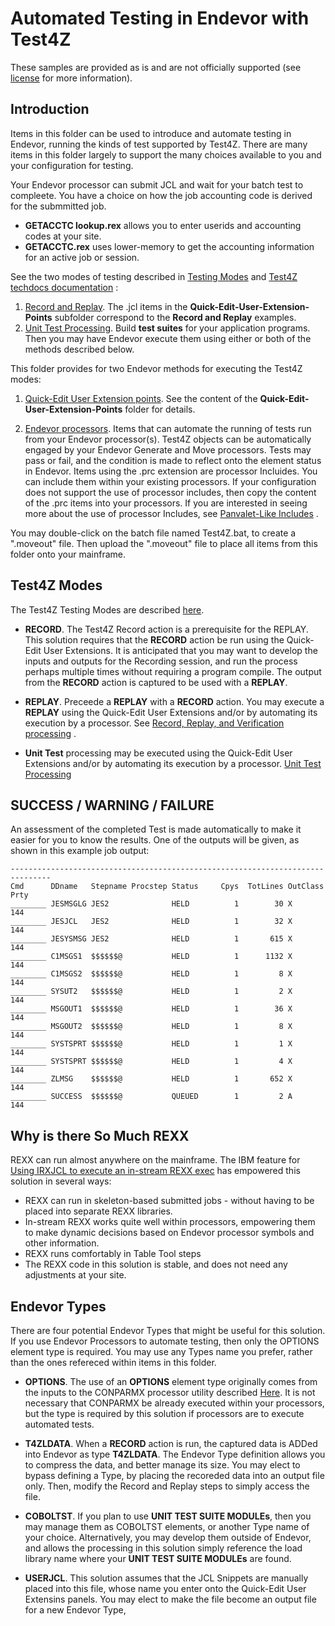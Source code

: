 # Automated Testing in Endevor with Test4Z

These samples are provided as is and are not officially supported (see [license](https://github.com/BroadcomMFD/broadcom-product-scripts/blob/main/LICENSE
) for more information).

## Introduction

Items in this folder can be used to introduce and automate testing in Endevor, running the kinds of test supported by Test4Z.  There are many items in this folder largely to support the many choices available to you and your configuration for testing.

Your Endevor processor can submit JCL and wait for your batch test to compleete. You have a choice on how the job accounting code is derived for the submmitted job. 
- **GETACCTC lookup.rex**
 allows you to enter userids and accounting codes at your site.
- **GETACCTC.rex** uses lower-memory to get the accounting information for an active job or session.


See the two modes of testing described in [Testing Modes](https://techdocs.broadcom.com/us/en/ca-mainframe-software/devops/test4z/1-0/administrating/define-options-for-unit-and-record-and-replay.html) and [Test4Z techdocs documentation](https://techdocs.broadcom.com/us/en/ca-mainframe-software/devops/test4z/1-0.html) :

1. [Record and Replay](https://techdocs.broadcom.com/us/en/ca-mainframe-software/devops/test4z/1-0/administrating/record-replay-and-verification-processing.html). The .jcl items in the **Quick-Edit-User-Extension-Points** subfolder correspond to the **Record and Replay** examples.
2. [Unit Test Processing](https://techdocs.broadcom.com/us/en/ca-mainframe-software/devops/test4z/1-0/administrating/unit-test-processing.html). Build **test suites** for your application programs. Then you may have Endevor execute them using either or both of the methods described below. 



This folder provides for two Endevor methods for executing the Test4Z modes:

1. [Quick-Edit User Extension points](https://techdocs.broadcom.com/us/en/ca-mainframe-software/devops/ca-endevor-software-change-manager/19-0/using/quick-edit-option/quick-edit-user-extension-points.html). 
See the content of the **Quick-Edit-User-Extension-Points** folder for details.

2. [Endevor processors](https://techdocs.broadcom.com/us/en/ca-mainframe-software/devops/ca-endevor-software-change-manager/19-0/administrating/processors.html).   Items that can automate the running of tests run from your Endevor processor(s). Test4Z objects can be automatically engaged by your Endevor Generate and Move processors. Tests may pass or fail, and the condition is made to reflect onto the element status in Endevor. Items using the .prc extension are processor Incluides. You can include them within your existing processors. If your configuration does not support the use of processor includes, then copy the content of the .prc items into your processors. If you are interested in seeing more about the use of processor Includes, see [Panvalet-Like Includes](https://community.broadcom.com/viewdocument/panvalet-like-includes?CommunityKey=592eb6c9-73f7-460f-9aa9-e5194cdafcd2&tab=librarydocuments) .

You may double-click on the batch file named Test4Z.bat, to create a ".moveout" file. Then upload the ".moveout" file to place all items from this folder onto your mainframe. 

## Test4Z Modes


The Test4Z Testing Modes are described [here](https://techdocs.broadcom.com/us/en/ca-mainframe-software/devops/test4z/1-0/administrating/define-options-for-unit-and-record-and-replay.html). 


- **RECORD**. The Test4Z Record action is a prerequisite for the REPLAY. This solution requires that the **RECORD** action  be run using the Quick-Edit User Extensions. It is anticipated that you may want to develop the inputs and outputs for the Recording session, and run the process perhaps multiple times without requiring a program compile. The output from the **RECORD** action is captured to be used with a **REPLAY**.


- **REPLAY**.  Preceede a **REPLAY** with a **RECORD** action. You may execute a **REPLAY** using the Quick-Edit User Extensions and/or by automating its execution by a processor.  See [Record, Replay, and Verification processing](https://techdocs.broadcom.com/us/en/ca-mainframe-software/devops/test4z/1-0/administrating/record-replay-and-verification-processing.html) .


- **Unit Test** processing may be executed using the Quick-Edit User Extensions and/or by automating its execution by a processor.  [Unit Test Processing](https://techdocs.broadcom.com/us/en/ca-mainframe-software/devops/test4z/1-0/administrating/unit-test-processing.html)

## SUCCESS / WARNING / FAILURE

An assessment of the completed Test is made automatically to make it easier for you to know the results. One of the outputs will be given, as shown in this example job output: 

    -------------------------------------------------------------------------------
    Cmd      DDname   Stepname Procstep Status     Cpys  TotLines OutClass Prty    
    ________ JESMSGLG JES2              HELD          1        30 X         144   
    ________ JESJCL   JES2              HELD          1        32 X         144   
    ________ JESYSMSG JES2              HELD          1       615 X         144   
    ________ C1MSGS1  $$$$$$@           HELD          1      1132 X         144   
    ________ C1MSGS2  $$$$$$@           HELD          1         8 X         144   
    ________ SYSUT2   $$$$$$@           HELD          1         2 X         144   
    ________ MSGOUT1  $$$$$$@           HELD          1        36 X         144   
    ________ MSGOUT2  $$$$$$@           HELD          1         8 X         144   
    ________ SYSTSPRT $$$$$$@           HELD          1         1 X         144   
    ________ SYSTSPRT $$$$$$@           HELD          1         4 X         144   
    ________ ZLMSG    $$$$$$@           HELD          1       652 X         144   
    ________ SUCCESS  $$$$$$@           QUEUED        1         2 A         144   
    
  

## Why is there So Much REXX

REXX can run almost anywhere on the mainframe. The IBM feature for [Using IRXJCL to execute an in-stream REXX exec](https://www.ibm.com/docs/en/zos/2.5.0?topic=routine-using-irxjcl-execute-in-stream-rexx-exec) has empowered this solution in several ways:

- REXX can run in skeleton-based submitted jobs - without having to be placed into separate REXX libraries.
- In-stream REXX works quite well within processors, empowering them to make dynamic decisions based on Endevor processor symbols and other information.
- REXX runs comfortably in Table Tool steps 
- The REXX code in this solution is stable, and does not need any adjustments at your site.


## Endevor Types

There are four potential Endevor Types that might be useful for this solution. If you use Endevor Processors to automate testing, then only the OPTIONS element type is required. You may use any Types name you prefer, rather than the ones refereced within items in this folder. 

- **OPTIONS**. The use of an **OPTIONS** element type originally comes from the inputs to the CONPARMX processor utility described [Here](https://techdocs.broadcom.com/us/en/ca-mainframe-software/devops/ca-endevor-software-change-manager/19-0/administrating/processors/processor-utilities/conparmx-utility.html). It is not necessary that CONPARMX be already executed within your processors, but the type is required by this solution if processors are to execute automated tests.


- **T4ZLDATA**.  When a **RECORD** action is run, the captured data is ADDed into Endevor as type **T4ZLDATA**. The Endevor Type definition allows you to compress the data, and better manage its size. You may elect to bypass defining a Type, by placing the recoreded data into an output file only. Then, modify the Record and Replay steps to simply access the file.  


- **COBOLTST**.  If you plan to use **UNIT TEST SUITE MODULEs**, then you may manage them as COBOLTST elements, or another Type name of your choice. Alternatively, you may develop them outside of Endevor, and allows the processing in this solution simply reference the load library name where your **UNIT TEST SUITE MODULEs** are found.

- **USERJCL**.  This solution assumes that the JCL Snippets are manually placed into this file, whose name you enter onto the Quick-Edit User Extensins panels. You may elect to make the file become an output file for a new Endevor Type,


